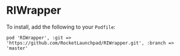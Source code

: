 # RIWrapper

To install, add the following to your `Podfile`:

```
pod 'RIWrapper', :git => 'https://github.com/RocketLaunchpad/RIWrapper.git', :branch => 'master'
```


